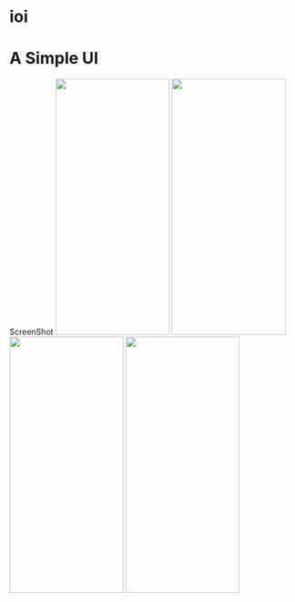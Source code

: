 # ioi

# A Simple UI
ScreenShot
<img src="https://drive.google.com/uc?export=view&id=1nvsvzTZOGpe_TY_3ZKiagBVciT1x2QaA" width="200" height="450">
<img src="https://drive.google.com/uc?export=view&id=1RL43uO9jmhJK_ER8fFd1JjtZOIgfML2K" width="200" height="450">
<img src="https://drive.google.com/uc?export=view&id=1Gfr17viw-9uhyQbf3lHFRb4HJ3N_3yEq" width="200" height="450">
<img src="https://drive.google.com/uc?export=view&id=1rY7CQSjgWdt_InfmkH_gBZjnM3fBzmU0" width="200" height="450">